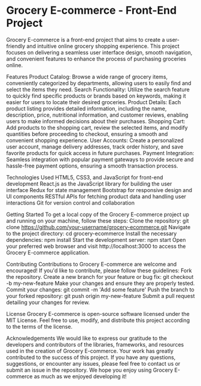 # Grocery E-commerce - Front-End Project

Grocery E-commerce is a front-end project that aims to create a user-friendly and intuitive online grocery shopping experience. This project focuses on delivering a seamless user interface design, smooth navigation, and convenient features to enhance the process of purchasing groceries online.

Features
Product Catalog: Browse a wide range of grocery items, conveniently categorized by departments, allowing users to easily find and select the items they need.
Search Functionality: Utilize the search feature to quickly find specific products or brands based on keywords, making it easier for users to locate their desired groceries.
Product Details: Each product listing provides detailed information, including the name, description, price, nutritional information, and customer reviews, enabling users to make informed decisions about their purchases.
Shopping Cart: Add products to the shopping cart, review the selected items, and modify quantities before proceeding to checkout, ensuring a smooth and convenient shopping experience.
User Accounts: Create a personalized user account, manage delivery addresses, track order history, and save favorite products for quick access in future purchases.
Payment Integration: Seamless integration with popular payment gateways to provide secure and hassle-free payment options, ensuring a smooth transaction process.

Technologies Used
HTML5, CSS3, and JavaScript for front-end development
React.js as the JavaScript library for building the user interface
Redux for state management
Bootstrap for responsive design and UI components
RESTful APIs for fetching product data and handling user interactions
Git for version control and collaboration

Getting Started
To get a local copy of the Grocery E-commerce project up and running on your machine, follow these steps:
Clone the repository: git clone https://github.com/your-username/grocery-ecommerce.git
Navigate to the project directory: cd grocery-ecommerce
Install the necessary dependencies: npm install
Start the development server: npm start
Open your preferred web browser and visit http://localhost:3000 to access the Grocery E-commerce application.

Contributing
Contributions to Grocery E-commerce are welcome and encouraged! If you'd like to contribute, please follow these guidelines:
Fork the repository.
Create a new branch for your feature or bug fix: git checkout -b my-new-feature
Make your changes and ensure they are properly tested.
Commit your changes: git commit -m 'Add some feature'
Push the branch to your forked repository: git push origin my-new-feature
Submit a pull request detailing your changes for review.

License
Grocery E-commerce is open-source software licensed under the MIT License. Feel free to use, modify, and distribute this project according to the terms of the license.

Acknowledgements
We would like to express our gratitude to the developers and contributors of the libraries, frameworks, and resources used in the creation of Grocery E-commerce. Your work has greatly contributed to the success of this project.
If you have any questions, suggestions, or encounter any issues, please feel free to contact us or submit an issue in the repository. We hope you enjoy using Grocery E-commerce as much as we enjoyed developing it!
